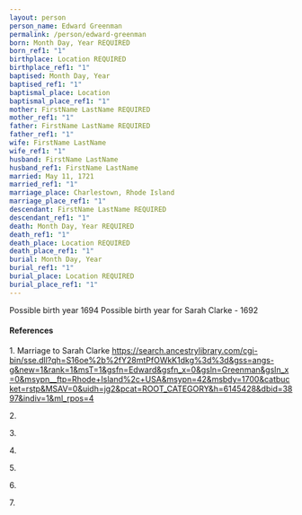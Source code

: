 ```yaml
---
layout: person
person_name: Edward Greenman
permalink: /person/edward-greenman
born: Month Day, Year REQUIRED
born_ref1: "1"
birthplace: Location REQUIRED
birthplace_ref1: "1"
baptised: Month Day, Year
baptised_ref1: "1"
baptismal_place: Location
baptismal_place_ref1: "1"
mother: FirstName LastName REQUIRED
mother_ref1: "1"
father: FirstName LastName REQUIRED
father_ref1: "1"
wife: FirstName LastName
wife_ref1: "1"
husband: FirstName LastName
husband_ref1: FirstName LastName
married: May 11, 1721
married_ref1: "1"
marriage_place: Charlestown, Rhode Island
marriage_place_ref1: "1"
descendant: FirstName LastName REQUIRED
descendant_ref1: "1"
death: Month Day, Year REQUIRED
death_ref1: "1"
death_place: Location REQUIRED
death_place_ref1: "1"
burial: Month Day, Year
burial_ref1: "1"
burial_place: Location REQUIRED
burial_place_ref1: "1"
---
```


Possible birth year 1694
Possible birth year for Sarah Clarke - 1692

#### References

<a id="1">1. </a> Marriage to Sarah Clarke
https://search.ancestrylibrary.com/cgi-bin/sse.dll?qh=S16oe%2b%2fY28mtPfOWkK1dkg%3d%3d&gss=angs-g&new=1&rank=1&msT=1&gsfn=Edward&gsfn_x=0&gsln=Greenman&gsln_x=0&msypn__ftp=Rhode+Island%2c+USA&msypn=42&msbdy=1700&catbucket=rstp&MSAV=0&uidh=jg2&pcat=ROOT_CATEGORY&h=6145428&dbid=3897&indiv=1&ml_rpos=4

<a id="2">2. </a>

<a id="3">3. </a>

<a id="4">4. </a>

<a id="5">5. </a>

<a id="6">6. </a>

<a id="7">7. </a>
